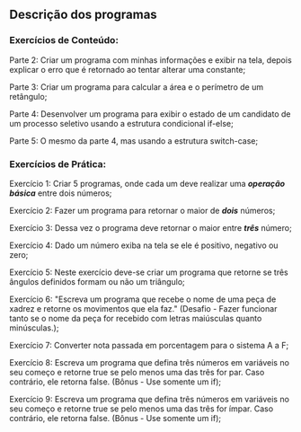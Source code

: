 ## Descrição dos programas

### Exercícios de Conteúdo:

Parte 2: Criar um programa com minhas informações e exibir na tela, depois explicar o erro que é retornado ao tentar alterar uma constante;

Parte 3: Criar um programa para calcular a área e o perímetro de um retângulo;

Parte 4: Desenvolver um programa para exibir o estado de um candidato de um processo seletivo usando a estrutura condicional if-else;

Parte 5: O mesmo da parte 4, mas usando a estrutura switch-case;

### Exercícios de Prática:

Exercício 1: Criar 5 programas, onde cada um deve realizar uma **_operação básica_** entre dois números;

Exercício 2: Fazer um programa para retornar o maior de **_dois_** números;

Exercício 3: Dessa vez o programa deve retornar o maior entre **_três_** número;

Exercício 4: Dado um número exiba na tela se ele é positivo, negativo ou zero;

Exercício 5: Neste exercício deve-se criar um programa que retorne se três ângulos definidos formam ou não um triângulo;

Exercício 6: "Escreva um programa que recebe o nome de uma peça de xadrez e retorne os movimentos que ela faz." (Desafio - Fazer funcionar tanto se o nome da peça for recebido com letras maiúsculas quanto minúsculas.);

Exercício 7: Converter nota passada em porcentagem para o sistema A a F;

Exercício 8: Escreva um programa que defina três números em variáveis no seu começo e retorne true se pelo menos uma das três for par. Caso contrário, ele retorna false. (Bônus - Use somente um if);

Exercício 9: Escreva um programa que defina três números em variáveis no seu começo e retorne true se pelo menos uma das três for ímpar. Caso contrário, ele retorna false. (Bônus - Use somente um if);


